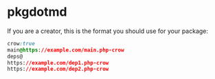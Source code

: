 # pkgdotmd
If you are a creator, this is the format you should use for your package:
```CSS
crow:true
main@https://example.com/main.php-crow
deps@
https://example.com/dep1.php-crow
https://example.com/dep2.php-crow
```
